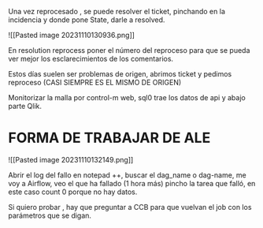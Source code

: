 Una vez reprocesado , se puede resolver el ticket, pinchando en la incidencia y donde pone State, darle a resolved.

![[Pasted image 20231110130936.png]]

En resolution reprocess poner el número del reproceso para que se pueda ver mejor los esclarecimientos de los comentarios.


Estos días suelen ser problemas de origen, abrimos ticket y pedimos reproceso (CASI SIEMPRE ES EL MISMO DE ORIGEN)

Monitorizar la malla por control-m web, sql0 trae los datos de api y abajo parte Qlik.


# FORMA DE TRABAJAR DE ALE

![[Pasted image 20231110132149.png]]

Abrir el log del fallo en notepad ++, buscar el dag_name o dag-name, me voy a Airflow, veo el que ha fallado (1 hora más) pincho la tarea que falló, en este caso count 0 porque no hay datos.

Si quiero probar , hay que preguntar a CCB para que vuelvan el job con los parámetros que se digan.



